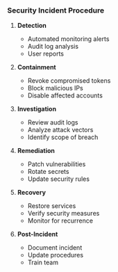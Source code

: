 ### Security Incident Procedure

1. **Detection**
   - Automated monitoring alerts
   - Audit log analysis
   - User reports

2. **Containment**
   - Revoke compromised tokens
   - Block malicious IPs
   - Disable affected accounts

3. **Investigation**
   - Review audit logs
   - Analyze attack vectors
   - Identify scope of breach

4. **Remediation**
   - Patch vulnerabilities
   - Rotate secrets
   - Update security rules

5. **Recovery**
   - Restore services
   - Verify security measures
   - Monitor for recurrence

6. **Post-Incident**
   - Document incident
   - Update procedures
   - Train team
